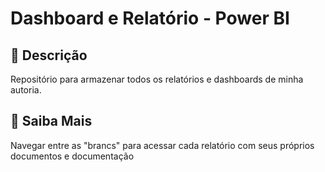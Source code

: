 # Dashboard e Relatório - Power BI

## 📒 Descrição
Repositório para armazenar todos os relatórios e dashboards de minha autoria.

## 🔎 Saiba Mais
Navegar entre as "brancs" para acessar cada relatório com seus próprios documentos e documentação

